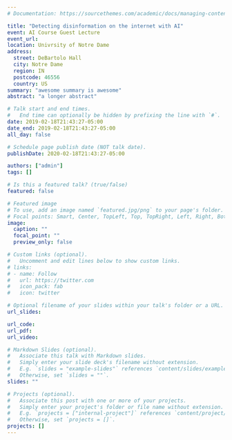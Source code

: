 ```yaml
---
# Documentation: https://sourcethemes.com/academic/docs/managing-content/

title: "Detecting disinformation on the internet with AI"
event: AI Course Guest Lecture
event_url:
location: Univrsity of Notre Dame
address:
  street: DeBartolo Hall
  city: Notre Dame
  region: IN
  postcode: 46556
  country: US
summary: "awesome summary is awesome"
abstract: "a longer abstract"

# Talk start and end times.
#   End time can optionally be hidden by prefixing the line with `#`.
date: 2019-02-18T21:43:27-05:00
date_end: 2019-02-18T21:43:27-05:00
all_day: false

# Schedule page publish date (NOT talk date).
publishDate: 2020-02-18T21:43:27-05:00

authors: ["admin"]
tags: []

# Is this a featured talk? (true/false)
featured: false

# Featured image
# To use, add an image named `featured.jpg/png` to your page's folder. 
# Focal points: Smart, Center, TopLeft, Top, TopRight, Left, Right, BottomLeft, Bottom, BottomRight.
image:
  caption: ""
  focal_point: ""
  preview_only: false

# Custom links (optional).
#   Uncomment and edit lines below to show custom links.
# links:
# - name: Follow
#   url: https://twitter.com
#   icon_pack: fab
#   icon: twitter

# Optional filename of your slides within your talk's folder or a URL.
url_slides:

url_code:
url_pdf:
url_video:

# Markdown Slides (optional).
#   Associate this talk with Markdown slides.
#   Simply enter your slide deck's filename without extension.
#   E.g. `slides = "example-slides"` references `content/slides/example-slides.md`.
#   Otherwise, set `slides = ""`.
slides: ""

# Projects (optional).
#   Associate this post with one or more of your projects.
#   Simply enter your project's folder or file name without extension.
#   E.g. `projects = ["internal-project"]` references `content/project/deep-learning/index.md`.
#   Otherwise, set `projects = []`.
projects: []
---
```

